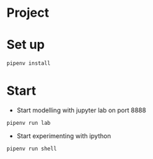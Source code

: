 # Project

# Set up
```
pipenv install
```

# Start
* Start modelling with jupyter lab on port 8888 
```
pipenv run lab
```
* Start experimenting with ipython
```
pipenv run shell
```
